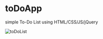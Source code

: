 # toDoApp
simple To-Do List using HTML/CSS/JS/jQuery



![toDoList](https://user-images.githubusercontent.com/23129042/86621661-8ec7b200-bf8c-11ea-8c30-677a451ccd76.gif)
